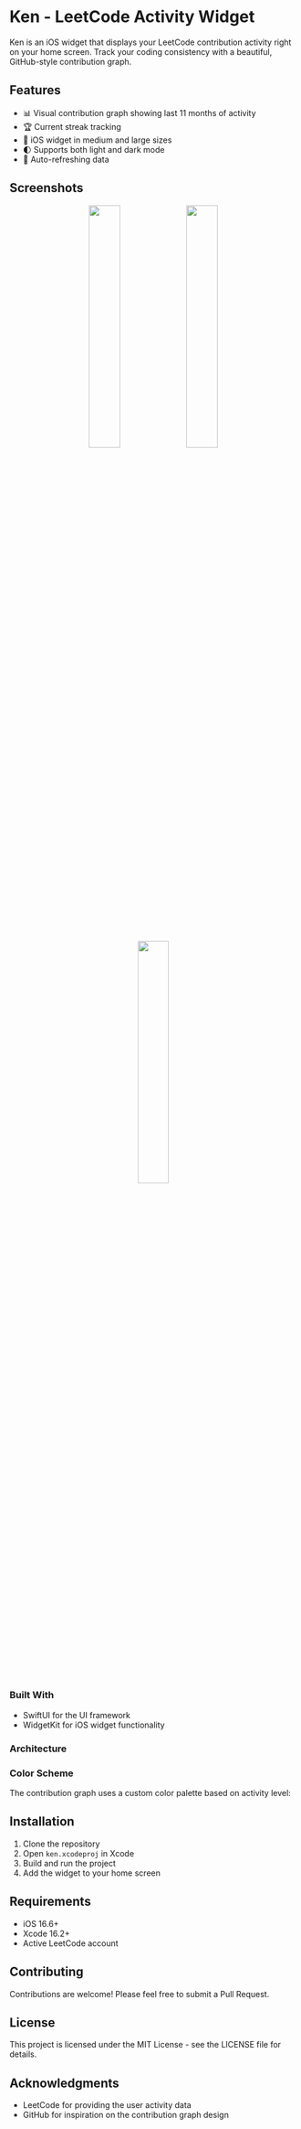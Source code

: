 # Ken - LeetCode Activity Widget




Ken is an iOS widget that displays your LeetCode contribution activity right on your home screen. Track your coding consistency with a beautiful, GitHub-style contribution graph.

## Features

- 📊 Visual contribution graph showing last 11 months of activity
- 🏆 Current streak tracking
- 📱 iOS widget in medium and large sizes
- 🌓 Supports both light and dark mode
- 🔄 Auto-refreshing data


## Screenshots


<p align="center">
  <img src="https://github.com/user-attachments/assets/7272d9f3-8bb3-4ff5-9324-4b8113991664" width="33%">
  <img src="https://github.com/user-attachments/assets/f8ac9136-60f4-4e1d-9e4b-5decaebfd8f3" width="33%">
  <img src="https://github.com/user-attachments/assets/88a1a222-fb42-4810-9a5e-4bb464ad1870" width="33%">
</p>




### Built With

- SwiftUI for the UI framework
- WidgetKit for iOS widget functionality

### Architecture

### Color Scheme

The contribution graph uses a custom color palette based on activity level:


## Installation

1. Clone the repository
2. Open `ken.xcodeproj` in Xcode
3. Build and run the project
4. Add the widget to your home screen

## Requirements

- iOS 16.6+
- Xcode 16.2+
- Active LeetCode account

## Contributing

Contributions are welcome! Please feel free to submit a Pull Request.

## License

This project is licensed under the MIT License - see the LICENSE file for details.

## Acknowledgments

- LeetCode for providing the user activity data
- GitHub for inspiration on the contribution graph design
